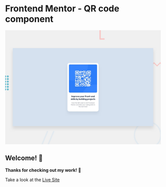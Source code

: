 # Frontend Mentor - QR code component

![Design preview for the QR code component coding challenge](./design/desktop-preview.jpg)

## Welcome! 👋

**Thanks for checking out my work!** 🚀

Take a look at the [Live Site](https://a2uuz.github.io/qrCode/)